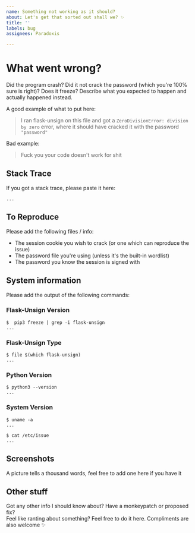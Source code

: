 ```yaml
---
name: Something not working as it should?
about: Let's get that sorted out shall we? ✨
title: ''
labels: bug
assignees: Paradoxis

---
```


# What went wrong?
Did the program crash? Did it not crack the password (which you're 100% sure is right)? Does it freeze? Describe what you expected to happen and actually happened instead.

A good example of what to put here:

> I ran flask-unsign on this file and got a `ZeroDivisionError: division by zero` error, where it should have cracked it with the password `"password"`

Bad example:

> Fuck you your code doesn't work for shit

## Stack Trace
If you got a stack trace, please paste it here:

```
...
```

## To Reproduce
Please add the following files / info:

- The session cookie you wish to crack (or one which can reproduce the issue)
- The password file you're using (unless it's the built-in wordlist)
- The password you know the session is signed with

## System information
Please add the output of the following commands:

### Flask-Unsign Version
```
$  pip3 freeze | grep -i flask-unsign
...
```

### Flask-Unsign Type
```
$ file $(which flask-unsign)
...
```

### Python Version
```
$ python3 --version
...
```

### System Version
```
$ uname -a
...

$ cat /etc/issue
...
```

## Screenshots
A picture tells a thousand words, feel free to add one here if you have it

## Other stuff
Got any other info I should know about? Have a monkeypatch or proposed fix?  <br>
Feel like ranting about something? Feel free to do it here. Compliments are also welcome ✨

